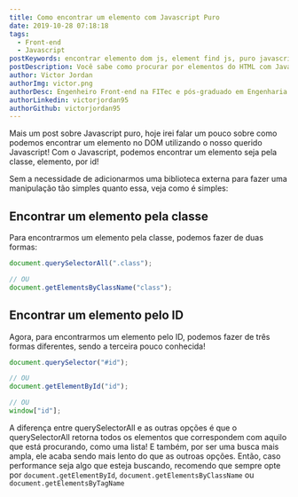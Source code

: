 ```yaml
---
title: Como encontrar um elemento com Javascript Puro
date: 2019-10-28 07:18:18
tags:
  - Front-end
  - Javascript
postKeywords: encontrar elemento dom js, element find js, puro javascript dom, manipular dom js puro, dom, js, pure js, sem jquery,
postDescription: Você sabe como procurar por elementos do HTML com Javascript de forma nativa? Além de deixar sua aplicação mais leve, por não precisar carregar bibliotecas externas, você ainda ganha um bônus na performance da aplicação!
author: Victor Jordan
authorImg: victor.png
authorDesc: Engenheiro Front-end na FITec e pós-graduado em Engenharia de Software pela PUC-MG e formado em Banco de Dados pela Fatec, apaixonado por usabilidade, performance e UX!
authorLinkedin: victorjordan95
authorGithub: victorjordan95
---
```


Mais um post sobre Javascript puro, hoje irei falar um pouco sobre como podemos encontrar um elemento no DOM utilizando o nosso querido Javascript!
Com o Javascript, podemos encontrar um elemento seja pela classe, elemento, por id!

Sem a necessidade de adicionarmos uma biblioteca externa para fazer uma manipulação tão simples quanto essa, veja como é simples:

<!-- more -->

## Encontrar um elemento pela classe

Para encontrarmos um elemento pela classe, podemos fazer de duas formas:

```javascript
document.querySelectorAll(".class");

// OU
document.getElementsByClassName("class");
```

## Encontrar um elemento pelo ID

Agora, para encontrarmos um elemento pelo ID, podemos fazer de três formas diferentes, sendo a terceira pouco conhecida!

```javascript
document.querySelector("#id");

// OU
document.getElementById("id");

// OU
window["id"];
```

A diferença entre querySelectorAll e as outras opções é que o querySelectorAll retorna todos os elementos que correspondem com aquilo que está procurando, como uma lista!
E também, por ser uma busca mais ampla, ele acaba sendo mais lento do que as outroas opções.
Então, caso performance seja algo que esteja buscando, recomendo que sempre opte por `document.getElementById`, `document.getElementsByClassName` ou `document.getElementsByTagName`
